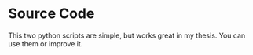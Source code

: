 # Source Code
This two python scripts are simple, but works great in my thesis. You can use them or improve it.
